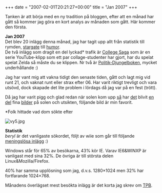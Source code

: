 +++
date = "2007-02-01T20:21:27+00:00"
title = "Jan 2007"
+++

Tanken är att börja med en ny tradition på bloggen, efter att en månad har gått så kommer jag göra en kort analys av månaden som gått. Här kommer den första.

**Jan 2007**  
Det blev 20 inlägg denna månad, jag har tagit upp allt från statistik till rymden, [stargate][1] till [humor][2].  
De två inlägg som dragit en del lyckad* trafik är [College Saga][3] som är en serie YouTube-klipp som ett par collage-studenter har gjort, har du spelat spelat Zelda så måste du se klippen. Nr två är [Politik-Djungelboken][4], mycket underhållande :) 

Jag har vant mig att vakna tidigt den senaste tiden, gått och lagt mig vid runt 21, och vaknat runt eller strax efter 06. Har varit riktigt trevligt och vara utsövd, dock skapade det lite problem i lördags då jag var på en fest (trött).

Då jag har varit pigg och glad redan när solen kom upp [så][5] har [det][6] blivit [en del][7] fina [bilder][8] på solen och utsikten, följande bild är min favorit.

*Folk hittade vad dom sökte efter

<img id="image282" src="/images/2007/01/vy5.jpg" alt="vy5.jpg" />

**Statistik**  
*beryl* är det vanligaste sökordet, följt av wiie som går till följande [meningslösa inlägg][9] :) 

Windows står för 65% av besökarna, 43% kör IE. Varav IE6&#038;WINXP är vanligast med sina 32%. De övriga är till största delen Linux&#038;Mozilla/Firefox.

40% har samma upplösning som jag, d.v.s. 1280&#215;1024 men 32% har fortfarande 1024&#215;768.

Månadens överlägset mest besökta inlägg är det korta jag skrev om [TPB][10].

<small></small>

 [1]: https://nsg.cc/post/2007/stargate-serie-nr-3-2-filmer/
 [2]: https://nsg.cc/tags/humor/
 [3]: https://nsg.cc/post/2007/college-saga/
 [4]: https://nsg.cc/post/2007/det-svanger/
 [5]: https://nsg.cc/post/2007/vy/
 [6]: https://nsg.cc/post/2007/stjarnan-sol/
 [7]: https://nsg.cc/post/2007/min-utsikt/
 [8]: https://nsg.cc/post/2007/vinter/
 [9]: https://nsg.cc/post/2006/wiie/
 [10]: https://nsg.cc/post/2007/the-pirate-bay/
